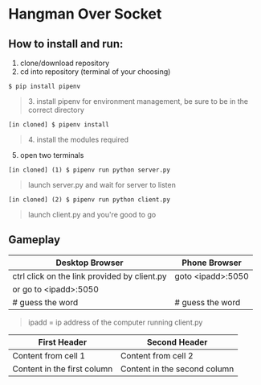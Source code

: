 # Hangman Over Socket

## How to install and run:

1. clone/download repository <br>
2. cd into repository (terminal of your choosing)

```$ pip install pipenv```
> 3.&nbsp;install pipenv for environment management, be sure to be in the correct directory

```[in cloned] $ pipenv install```

> 4.&nbsp;install the modules required

5. open two terminals

```[in cloned] (1) $ pipenv run python server.py```

> launch server.py and wait for server to listen 

```[in cloned] (2) $ pipenv run python client.py```

> launch client.py and you're good to go

## Gameplay

Desktop Browser | Phone Browser
--------------- | -------------
ctrl click on the link provided by client.py | goto \<ipadd\>:5050
or go to \<ipadd\>:5050 | 
\# guess the word | \# guess the word

> ipadd = ip address of the computer running client.py


First Header | Second Header
------------ | -------------
Content from cell 1 | Content from cell 2
Content in the first column | Content in the second column